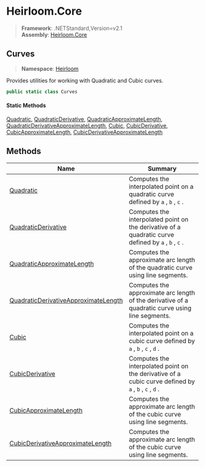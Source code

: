 # Heirloom.Core

> **Framework**: .NETStandard,Version=v2.1  
> **Assembly**: [Heirloom.Core][0]  

## Curves

> **Namespace**: [Heirloom][0]  

Provides utilities for working with Quadratic and Cubic curves.

```cs
public static class Curves
```

#### Static Methods

[Quadratic][1], [QuadraticDerivative][2], [QuadraticApproximateLength][3], [QuadraticDerivativeApproximateLength][4], [Cubic][5], [CubicDerivative][6], [CubicApproximateLength][7], [CubicDerivativeApproximateLength][8]

## Methods

| Name                                      | Summary                                                                                               |
|-------------------------------------------|-------------------------------------------------------------------------------------------------------|
| [Quadratic][1]                            | Computes the interpolated point on a quadratic curve defined by `a` , `b` , `c` .                     |
| [QuadraticDerivative][2]                  | Computes the interpolated point on the derivative of a quadratic curve defined by `a` , `b` , `c` .   |
| [QuadraticApproximateLength][3]           | Computes the approximate arc length of the quadratic curve using line segments.                       |
| [QuadraticDerivativeApproximateLength][4] | Computes the approximate arc length of the derivative of a quadratic curve using line segments.       |
| [Cubic][5]                                | Computes the interpolated point on a cubic curve defined by `a` , `b` , `c` , `d` .                   |
| [CubicDerivative][6]                      | Computes the interpolated point on the derivative of a cubic curve defined by `a` , `b` , `c` , `d` . |
| [CubicApproximateLength][7]               | Computes the approximate arc length of the cubic curve using line segments.                           |
| [CubicDerivativeApproximateLength][8]     | Computes the approximate arc length of the cubic curve using line segments.                           |

[0]: ../Heirloom.Core.md
[1]: Heirloom.Curves.Quadratic.md
[2]: Heirloom.Curves.QuadraticDerivative.md
[3]: Heirloom.Curves.QuadraticApproximateLength.md
[4]: Heirloom.Curves.QuadraticDerivativeApproximateLength.md
[5]: Heirloom.Curves.Cubic.md
[6]: Heirloom.Curves.CubicDerivative.md
[7]: Heirloom.Curves.CubicApproximateLength.md
[8]: Heirloom.Curves.CubicDerivativeApproximateLength.md
